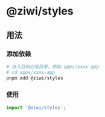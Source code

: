 # @ziwi/styles

## 用法

### 添加依赖

```bash
# 进入目标应用目录，例如 apps/xxxx-app
# cd apps/xxxx-app
pnpm add @ziwi/styles
```

### 使用

```ts
import '@ziwi/styles';
```
